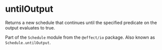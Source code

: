 # untilOutput

Returns a new schedule that continues until the specified predicate on the
output evaluates to true.

Part of the `Schedule` module from the `@effect/io` package. Also known as `Schedule.untilOutput`.
